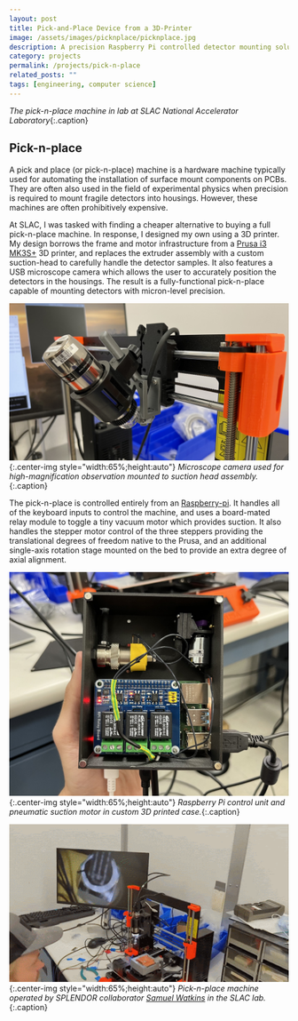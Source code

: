 ```yaml
---
layout: post
title: Pick-and-Place Device from a 3D-Printer
image: /assets/images/picknplace/picknplace.jpg
description: A precision Raspberry Pi controlled detector mounting solution reverse-engineered from a 3D printer.
category: projects
permalink: /projects/pick-n-place
related_posts: ""
tags: [engineering, computer science]
---
```

*The pick-n-place machine in lab at SLAC National Accelerator Laboratory*{:.caption}

## Pick-n-place

A pick and place (or pick-n-place) machine is a hardware machine typically used for automating the installation of surface mount components on PCBs. They are often also used in the field of experimental physics when precision is required to mount fragile detectors into housings. However, these machines are often prohibitively expensive.

At SLAC, I was tasked with finding a cheaper alternative to buying a full pick-n-place machine. In response, I designed my own using a 3D printer. My design borrows the frame and motor infrastructure from a [Prusa i3 MK3S+](https://www.prusa3d.com/product/original-prusa-i3-mk3s-3d-printer-3/) 3D printer, and replaces the extruder assembly with a custom suction-head to carefully handle the detector samples. It also features a USB microscope camera which allows the user to accurately position the detectors in the housings. The result is a fully-functional pick-n-place capable of mounting detectors with micron-level precision.

![camera](/assets/images/picknplace/camera.jpg){:.center-img style="width:65%;height:auto"}
*Microscope camera used for high-magnification observation mounted to suction head assembly.*{:.caption}

The pick-n-place is controlled entirely from an [Raspberry-pi](https://www.raspberrypi.org/). It handles all of the keyboard inputs to control the machine, and uses a board-mated relay module to toggle a tiny vacuum motor which provides suction. It also handles the stepper motor control of the three steppers providing the translational degrees of freedom native to the Prusa, and an additional single-axis rotation stage mounted on the bed to provide an extra degree of axial alignment.

![electronics](/assets/images/picknplace/electronics.jpg){:.center-img style="width:65%;height:auto"}
*Raspberry Pi control unit and pneumatic suction motor in custom 3D printed case.*{:.caption}

![Animation loading...](/assets/images/picknplace/animation.gif){:.center-img style="width:65%;height:auto"}
*Pick-n-place machine operated by SPLENDOR collaborator [Samuel Watkins](https://slwatkins.com/about/) in the SLAC lab.*{:.caption}